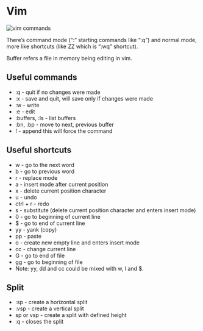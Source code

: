 # Vim

![vim commands](https://i.ibb.co/pWxYS1s/PNG-image.png)

There’s command mode (“:” starting commands like “:q”) and normal mode, more like shortcuts (like ZZ which is “:wq” shortcut).

Buffer refers a file in memory being editing in vim.

## Useful commands

- :q - quit if no changes were made
- :x - save and quit, will save only if changes were made
- :w - write
- :e - edit
- :buffers, :ls - list buffers
- :bn, :bp - move to next, previous buffer
- ! - append this will force the command

## Useful shortcuts

- w - go to the next word
- b - go to previous word
- r - replace mode
- a - insert mode after current position
- x - delete current position character
- u - undo
- ctrl + r - redo
- s - substitute (delete current position character and enters insert mode)
- 0 - go to beginning of current line
- $ - go to end of current line
- yy - yank (copy)
- pp - paste
- o - create new empty line and enters insert mode
- cc - change current line
- G - go to end of file
- gg - go to beginning of file
- Note: yy, dd and cc could be mixed with w, l and $.

## Split

- :sp - create a horizontal split
- :vsp - create a vertical split
- <int>sp or vsp - create a split with defined height
- :q - closes the split
